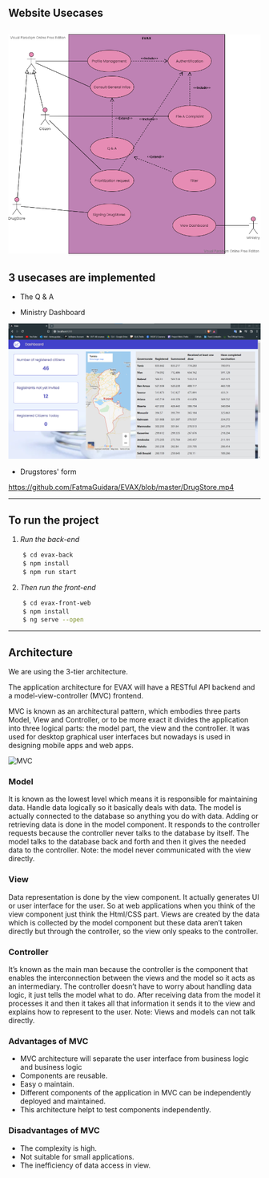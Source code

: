 ## **Website Usecases**
<!-- usecase picture -->
![usecase](https://github.com/FatmaGuidara/EVAX/blob/master/UseCaseDiagram.png)
---
## **3 usecases are implemented**
- The Q & A 
<!-- FAQ video -->
- Ministry Dashboard
<!-- dashboard picture -->
![dashboard](https://github.com/FatmaGuidara/EVAX/blob/master/Dashboard.png)
- Drugstores' form
<!-- drugstore video -->

https://github.com/FatmaGuidara/EVAX/blob/master/DrugStore.mp4


---
## **To run the project** 
1. *Run the back-end*
```bash
    $ cd evax-back
    $ npm install
    $ npm run start
```
2. *Then run the front-end*

```bash
    $ cd evax-front-web
    $ npm install
    $ ng serve --open
```
---
## **Architecture**
We are using the 3-tier architecture.

The application architecture for EVAX will have a RESTful API backend and a model-view-controller (MVC) frontend.

MVC is known as an architectural pattern, which embodies three parts Model, View and Controller, or to be more exact it divides the application into three logical parts: the model part, the view and the controller. It was used for desktop graphical user interfaces but nowadays is used in designing mobile apps and web apps.

![MVC](https://www.freecodecamp.org/news/content/images/2021/04/MVC3.png)

### **Model**
It is known as the lowest level which means it is responsible for maintaining data. Handle data logically so it basically deals with data. The model is actually connected to the database so anything you do with data. Adding or retrieving data is done in the model component. It responds to the controller requests because the controller never talks to the database by itself. The model talks to the database back and forth and then it gives the needed data to the controller. Note: the model never communicated with the view directly.

### **View**
Data representation is done by the view component. It actually generates UI or user interface for the user. So at web applications when you think of the view component just think the Html/CSS part. Views are created by the data which is collected by the model component but these data aren’t taken directly but through the controller, so the view only speaks to the controller.
### **Controller**
It’s known as the main man because the controller is the component that enables the interconnection between the views and the model so it acts as an intermediary. The controller doesn’t have to worry about handling data logic, it just tells the model what to do. After receiving data from the model it processes it and then it takes all that information it sends it to the view and explains how to represent to the user. Note: Views and models can not talk directly.


### **Advantages of MVC**
- MVC architecture will separate the user interface from business logic and business logic
- Components are reusable.
- Easy o maintain.
- Different components of the application in MVC can be independently deployed and maintained.
- This architecture helpt to test components independently.

### **Disadvantages of MVC**
- The complexity is high.
- Not suitable for small applications.
- The inefficiency of data access in view.